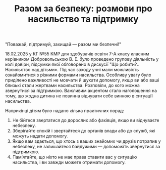 ﻿---
title: "Разом за безпеку: розмови про насильство та підтримку"
---

"Поважай, підтримуй, захищай — разом ми безпечні!"

18.02.2025 у КГ №55 КМР для здобувачів освіти 7-А класу класним керівником Добровольською В. Е. було проведено групову діяльність у колі довіри, підсумки якої обговорено в дискусії "Що робити?.. Насильство над дітьми». Під час заходу учні мали можливість ознайомитися з різними формами насильства. Особливу увагу було приділено важливості не мовчати й шукати допомогу, якщо ви або ваші близькі стали жертвами насильства.  Розповіли, до кого можна звернутися за підтримкою. Важливим акцентом стало наголошення на тому, що жодна дитина не повинна відчувати себе винною в ситуації насильства.

Наприкінці дітям було надано кілька практичних порад:

1. Не бійтеся звертатися до дорослих або фахівців, якщо ви відчуваєте небезпеку.
2. Зберігайте спокій і звертайтеся до органів влади або до служб, які можуть надати допомогу.
3. Якщо вам здається, що хтось з ваших знайомих чи друзів потрапив у небезпеку, не залишайтеся байдужими — допоможіть звернутися за підтримкою.
4. Пам’ятайте, що ніхто не має права ставити вас у ситуацію насильства, і ви завжди можете отримати допомогу.

<slideshow />
